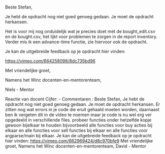 Beste Stefan,

Je hebt de opdracht nog niet goed genoeg gedaan. Je moet de opdracht herkansen.

Het is voor mij nog onduidelijk wat je precies doet met de bought_edit.csv en de bought.csv, het lijkt voor problemen te zorgen in de report inventory.  Verder mis ik een advance-time functie, zie hiervoor ook de opdracht.

Je kan de uitgebreide feedback op je opdracht hier vinden:

https://vimeo.com/664258098/8dc735bd96

Met vriendelijke groet,

Namens het Winc docenten-en-mentorenteam,

Niels - Mentor



Reactie van docent
Cijfer: -
Commentaren : Beste Stefan,
Je hebt de opdracht nog niet goed genoeg gedaan. Je moet de opdracht herkansen.
Er zitten nog wat errors in je code die eruit gehaald moeten worden, daarnaast ben ik vergeten dit in de video te noemen maar je code is nu wel erg ver opgedeeld in verschillende files. probeer functies onder hetzelfde kopje gewoon bijelkaar te houden bijvoorbeeld alle functies voor buy acties bij elkaar en alle functies voor sell functies bij elkaar en alle functies voor argparse/main bij elkaar.
Je kan de uitgebreide feedback op je opdracht hier vinden:
https://vimeo.com/662969424/d8c970bfe9
Met vriendelijke groet,
Namens het Winc docenten-en-mentorenteam,
David - Mentor